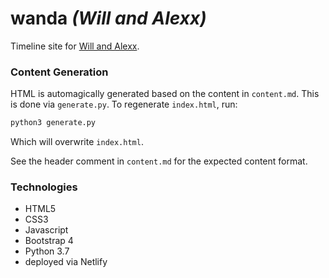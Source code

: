 # wanda _(Will and Alexx)_
Timeline site for [Will and Alexx](https://alexxandwill.us).

### Content Generation
HTML is automagically generated based on the content in `content.md`. This is done via `generate.py`. To regenerate `index.html`, run:
```bash
python3 generate.py
```
Which will overwrite `index.html`.

See the header comment in `content.md` for the expected content format.

### Technologies
* HTML5
* CSS3
* Javascript
* Bootstrap 4
* Python 3.7
* deployed via Netlify
